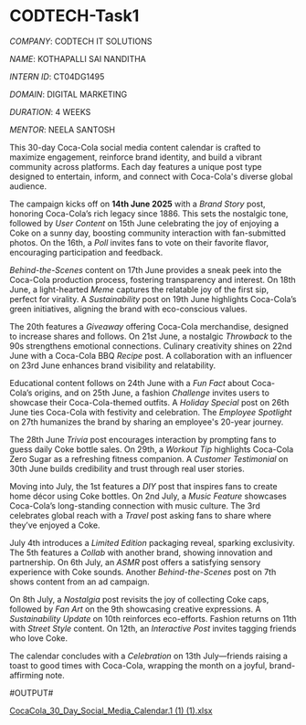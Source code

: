 # CODTECH-Task1

*COMPANY*: CODTECH IT SOLUTIONS

*NAME*: KOTHAPALLI SAI NANDITHA

*INTERN ID*: CT04DG1495

*DOMAIN*: DIGITAL MARKETING

*DURATION*: 4 WEEKS

*MENTOR*: NEELA SANTOSH

This 30-day Coca-Cola social media content calendar is crafted to maximize engagement, reinforce brand identity, and build a vibrant community across platforms. Each day features a unique post type designed to entertain, inform, and connect with Coca-Cola's diverse global audience.

The campaign kicks off on **14th June 2025** with a *Brand Story* post, honoring Coca-Cola’s rich legacy since 1886. This sets the nostalgic tone, followed by *User Content* on 15th June celebrating the joy of enjoying a Coke on a sunny day, boosting community interaction with fan-submitted photos. On the 16th, a *Poll* invites fans to vote on their favorite flavor, encouraging participation and feedback.

*Behind-the-Scenes* content on 17th June provides a sneak peek into the Coca-Cola production process, fostering transparency and interest. On 18th June, a light-hearted *Meme* captures the relatable joy of the first sip, perfect for virality. A *Sustainability* post on 19th June highlights Coca-Cola’s green initiatives, aligning the brand with eco-conscious values.

The 20th features a *Giveaway* offering Coca-Cola merchandise, designed to increase shares and follows. On 21st June, a nostalgic *Throwback* to the 90s strengthens emotional connections. Culinary creativity shines on 22nd June with a Coca-Cola BBQ *Recipe* post. A collaboration with an influencer on 23rd June enhances brand visibility and relatability.

Educational content follows on 24th June with a *Fun Fact* about Coca-Cola’s origins, and on 25th June, a fashion *Challenge* invites users to showcase their Coca-Cola-themed outfits. A *Holiday Special* post on 26th June ties Coca-Cola with festivity and celebration. The *Employee Spotlight* on 27th humanizes the brand by sharing an employee's 20-year journey.

The 28th June *Trivia* post encourages interaction by prompting fans to guess daily Coke bottle sales. On 29th, a *Workout Tip* highlights Coca-Cola Zero Sugar as a refreshing fitness companion. A *Customer Testimonial* on 30th June builds credibility and trust through real user stories.

Moving into July, the 1st features a *DIY* post that inspires fans to create home décor using Coke bottles. On 2nd July, a *Music Feature* showcases Coca-Cola’s long-standing connection with music culture. The 3rd celebrates global reach with a *Travel* post asking fans to share where they’ve enjoyed a Coke.

July 4th introduces a *Limited Edition* packaging reveal, sparking exclusivity. The 5th features a *Collab* with another brand, showing innovation and partnership. On 6th July, an *ASMR* post offers a satisfying sensory experience with Coke sounds. Another *Behind-the-Scenes* post on 7th shows content from an ad campaign.

On 8th July, a *Nostalgia* post revisits the joy of collecting Coke caps, followed by *Fan Art* on the 9th showcasing creative expressions. A *Sustainability Update* on 10th reinforces eco-efforts. Fashion returns on 11th with *Street Style* content. On 12th, an *Interactive Post* invites tagging friends who love Coke.

The calendar concludes with a *Celebration* on 13th July—friends raising a toast to good times with Coca-Cola, wrapping the month on a joyful, brand-affirming note.

#OUTPUT#

[CocaCola_30_Day_Social_Media_Calendar.1 (1) (1).xlsx](https://github.com/user-attachments/files/20860634/CocaCola_30_Day_Social_Media_Calendar.1.1.1.xlsx)
